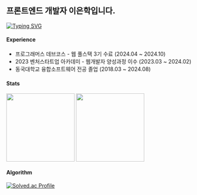 ## 프론트엔드 개발자 이은학입니다.
<a href="https://git.io/typing-svg"><img src="https://readme-typing-svg.demolab.com?font=Nanum+Pen+Script&size=26&letterSpacing=3px&duration=3000&pause=1000&color=3B56F7&background=FFFFFF00&width=550&lines=%EC%9D%BC%EC%83%81%EC%97%90%EC%84%9C+%EC%B0%BE%EC%9D%80+%EB%AC%B8%EC%A0%9C%EB%A5%BC+%ED%95%B4%EA%B2%B0%ED%95%98%EA%B1%B0%EB%82%98%2C+%EB%A7%8C%EB%93%A4%EA%B3%A0+%EC%8B%B6%EC%9D%80+%EA%B2%83%EC%9D%84+%EB%A7%8C%EB%93%AD%EB%8B%88%EB%8B%A4.;%ED%92%80%EC%8A%A4%ED%83%9D+%EA%B0%9C%EB%B0%9C%EC%9E%90%EB%A5%BC+%EC%A7%80%EB%A7%9D%ED%95%98%EB%A9%B0+%EA%B3%B5%EB%B6%80%ED%95%98%EB%8A%94+%EC%A4%91%EC%9E%85%EB%8B%88%EB%8B%A4." alt="Typing SVG" /></a>

<!-- Typing SVG 링크:
https://readme-typing-svg.demolab.com/demo/?font=Nanum+Pen+Script&size=26&letterSpacing=3px&duration=3000&color=3B56F7&background=FFFFFF00&width=550&lines=%EC%9D%BC%EC%83%81%EC%97%90%EC%84%9C+%EC%B0%BE%EC%9D%80+%EB%AC%B8%EC%A0%9C%EB%A5%BC+%ED%95%B4%EA%B2%B0%ED%95%98%EA%B1%B0%EB%82%98%2C+%EB%A7%8C%EB%93%A4%EA%B3%A0+%EC%8B%B6%EC%9D%80+%EA%B2%83%EC%9D%84+%EB%A7%8C%EB%93%AD%EB%8B%88%EB%8B%A4.;%ED%92%80%EC%8A%A4%ED%83%9D+%EA%B0%9C%EB%B0%9C%EC%9E%90%EB%A5%BC+%EC%A7%80%EB%A7%9D%ED%95%98%EB%A9%B0+%EA%B3%B5%EB%B6%80%ED%95%98%EB%8A%94+%EC%A4%91%EC%9E%85%EB%8B%88%EB%8B%A4.-->

#### Experience
- 프로그래머스 데브코스 - 웹 풀스택 3기 수료 (2024.04 ~ 2024.10)
- 2023 벤처스타트업 아카데미 - 웹개발자 양성과정 이수 (2023.03 ~ 2024.02)
- 동국대학교 융합소프트웨어 전공 졸업 (2018.03 ~ 2024.08)

#### Stats
<a href="https://github.com/anuraghazra/github-readme-stats"><img height=180 align="center" src="https://github-readme-stats.vercel.app/api?username=Ag-crane&hide=stars&include_all_commits&show_icons=true&card_width=320" /></a>
<a href="https://github.com/anuraghazra/github-readme-stats"><img height=180 align="center" src="https://github-readme-stats.vercel.app/api/top-langs/?username=Ag-crane&layout=compact&hide=jupyter_notebook,java&langs_count=6" /></a>

#### Algorithm
[![Solved.ac Profile](http://mazassumnida.wtf/api/generate_badge?boj=enaklee401)](https://solved.ac/enaklee401)


